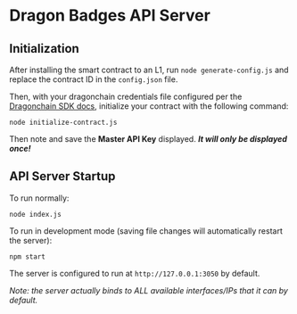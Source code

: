 # Dragon Badges API Server

## Initialization

After installing the smart contract to an L1, run `node generate-config.js` and replace the contract ID in the `config.json` file.

Then, with your dragonchain credentials file configured per the [Dragonchain SDK docs](https://node-sdk-docs.dragonchain.com/latest/index.html#configuration), initialize your contract with the following command:

```node initialize-contract.js```

Then note and save the **Master API Key** displayed. ***It will only be displayed once!***


## API Server Startup

To run normally:

```node index.js```

To run in development mode (saving file changes will automatically restart the server):

```npm start```

The server is configured to run at `http://127.0.0.1:3050` by default.

*Note: the server actually binds to ALL available interfaces/IPs that it can by default.*